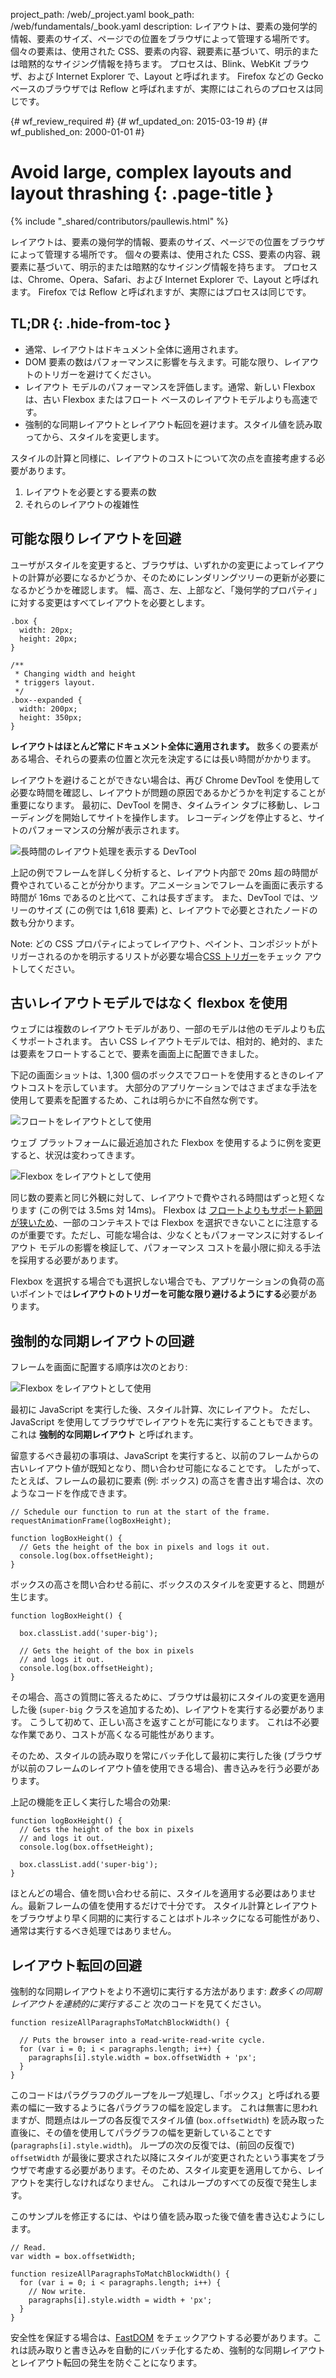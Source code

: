 project_path: /web/_project.yaml
book_path: /web/fundamentals/_book.yaml
description: レイアウトは、要素の幾何学的情報、要素のサイズ、ページでの位置をブラウザによって管理する場所です。 個々の要素は、使用された CSS、要素の内容、親要素に基づいて、明示的または暗黙的なサイジング情報を持ちます。 プロセスは、Blink、WebKit ブラウザ、および Internet Explorer で、Layout と呼ばれます。 Firefox などの Gecko ベースのブラウザでは Reflow と呼ばれますが、実際にはこれらのプロセスは同じです。

{# wf_review_required #}
{# wf_updated_on: 2015-03-19 #}
{# wf_published_on: 2000-01-01 #}

# Avoid large, complex layouts and layout thrashing {: .page-title }

{% include "_shared/contributors/paullewis.html" %}


レイアウトは、要素の幾何学的情報、要素のサイズ、ページでの位置をブラウザによって管理する場所です。 個々の要素は、使用された CSS、要素の内容、親要素に基づいて、明示的または暗黙的なサイジング情報を持ちます。 プロセスは、Chrome、Opera、Safari、および Internet Explorer で、Layout と呼ばれます。 Firefox では Reflow と呼ばれますが、実際にはプロセスは同じです。

## TL;DR {: .hide-from-toc }
- 通常、レイアウトはドキュメント全体に適用されます。
- DOM 要素の数はパフォーマンスに影響を与えます。可能な限り、レイアウトのトリガーを避けてください。
- レイアウト モデルのパフォーマンスを評価します。通常、新しい Flexbox は、古い Flexbox またはフロート ベースのレイアウトモデルよりも高速です。
- 強制的な同期レイアウトとレイアウト転回を避けます。スタイル値を読み取ってから、スタイルを変更します。


スタイルの計算と同様に、レイアウトのコストについて次の点を直接考慮する必要があります。

1. レイアウトを必要とする要素の数
2. それらのレイアウトの複雑性

## 可能な限りレイアウトを回避

ユーザがスタイルを変更すると、ブラウザは、いずれかの変更によってレイアウトの計算が必要になるかどうか、そのためにレンダリングツリーの更新が必要になるかどうかを確認します。 幅、高さ、左、上部など、「幾何学的プロパティ」に対する変更はすべてレイアウトを必要とします。


    .box {
      width: 20px;
      height: 20px;
    }
    
    /**
     * Changing width and height
     * triggers layout.
     */
    .box--expanded {
      width: 200px;
      height: 350px;
    }
    

**レイアウトはほとんど常にドキュメント全体に適用されます。** 数多くの要素がある場合、それらの要素の位置と次元を決定するには長い時間がかかります。

レイアウトを避けることができない場合は、再び Chrome DevTool を使用して必要な時間を確認し、レイアウトが問題の原因であるかどうかを判定することが重要になります。 最初に、DevTool を開き、タイムライン タブに移動し、レコーディングを開始してサイトを操作します。 レコーディングを停止すると、サイトのパフォーマンスの分解が表示されます。

<img src="images/avoid-large-complex-layouts-and-layout-thrashing/big-layout.jpg" class="g--centered" alt="長時間のレイアウト処理を表示する DevTool" />

上記の例でフレームを詳しく分析すると、レイアウト内部で 20ms 超の時間が費やされていることが分かります。アニメーションでフレームを画面に表示する時間が 16ms であるのと比べて、これは長すぎます。 また、DevTool では、ツリーのサイズ (この例では 1,618 要素) と、レイアウトで必要とされたノードの数も分かります。

<!-- TODO: Verify note type! -->
Note: どの CSS プロパティによってレイアウト、ペイント、コンポジットがトリガーされるのかを明示するリストが必要な場合<a href="http://csstriggers.com/">CSS トリガー</a>をチェック アウトしてください。

## 古いレイアウトモデルではなく flexbox を使用
ウェブには複数のレイアウトモデルがあり、一部のモデルは他のモデルよりも広くサポートされます。 古い CSS レイアウトモデルでは、相対的、絶対的、または要素をフロートすることで、要素を画面上に配置できました。

下記の画面ショットは、1,300 個のボックスでフロートを使用するときのレイアウトコストを示しています。 大部分のアプリケーションではさまざまな手法を使用して要素を配置するため、これは明らかに不自然な例です。

<img src="images/avoid-large-complex-layouts-and-layout-thrashing/layout-float.jpg" class="g--centered" alt="フロートをレイアウトとして使用" />

ウェブ プラットフォームに最近追加された Flexbox を使用するように例を変更すると、状況は変わってきます。

<img src="images/avoid-large-complex-layouts-and-layout-thrashing/layout-flex.jpg" class="g--centered" alt="Flexbox をレイアウトとして使用" />

同じ数の要素と同じ外観に対して、レイアウトで費やされる時間はずっと短くなります (この例では 3.5ms 対 14ms)。 Flexbox は [フロートよりもサポート範囲が狭いため](http://caniuse.com/#search=flexbox)、一部のコンテキストでは Flexbox を選択できないことに注意するのが重要です。ただし、可能な場合は、少なくともパフォーマンスに対するレイアウト モデルの影響を検証して、パフォーマンス コストを最小限に抑える手法を採用する必要があります。

Flexbox を選択する場合でも選択しない場合でも、アプリケーションの負荷の高いポイントでは**レイアウトのトリガーを可能な限り避けるようにする**必要があります。

## 強制的な同期レイアウトの回避
フレームを画面に配置する順序は次のとおり:

<img src="images/avoid-large-complex-layouts-and-layout-thrashing/frame.jpg" class="g--centered" alt="Flexbox をレイアウトとして使用" />

最初に JavaScript を実行した後、スタイル計算、次にレイアウト。 ただし、JavaScript を使用してブラウザでレイアウトを先に実行することもできます。 これは **強制的な同期レイアウト** と呼ばれます。

留意するべき最初の事項は、JavaScript を実行すると、以前のフレームからの古いレイアウト値が既知となり、問い合わせ可能になることです。 したがって、たとえば、フレームの最初に要素 (例: ボックス) の高さを書き出す場合は、次のようなコードを作成できます。


    // Schedule our function to run at the start of the frame.
    requestAnimationFrame(logBoxHeight);
    
    function logBoxHeight() {
      // Gets the height of the box in pixels and logs it out.
      console.log(box.offsetHeight);
    }
    

ボックスの高さを問い合わせる前に、ボックスのスタイルを変更すると、問題が生じます。


    function logBoxHeight() {
    
      box.classList.add('super-big');
    
      // Gets the height of the box in pixels
      // and logs it out.
      console.log(box.offsetHeight);
    }
    

その場合、高さの質問に答えるために、ブラウザは最初にスタイルの変更を適用した後 (`super-big` クラスを追加するため)、レイアウトを実行する必要があります。 こうして初めて、正しい高さを返すことが可能になります。 これは不必要な作業であり、コストが高くなる可能性があります。

そのため、スタイルの読み取りを常にバッチ化して最初に実行した後 (ブラウザが以前のフレームのレイアウト値を使用できる場合)、書き込みを行う必要があります。

上記の機能を正しく実行した場合の効果:


    function logBoxHeight() {
      // Gets the height of the box in pixels
      // and logs it out.
      console.log(box.offsetHeight);
    
      box.classList.add('super-big');
    }
    

ほとんどの場合、値を問い合わせる前に、スタイルを適用する必要はありません。最新フレームの値を使用するだけで十分です。 スタイル計算とレイアウトをブラウザより早く同期的に実行することはボトルネックになる可能性があり、通常は実行するべき処理ではありません。

## レイアウト転回の回避
強制的な同期レイアウトをより不適切に実行する方法があります: _数多くの同期レイアウトを連続的に実行すること_ 次のコードを見てください。


    function resizeAllParagraphsToMatchBlockWidth() {
    
      // Puts the browser into a read-write-read-write cycle.
      for (var i = 0; i < paragraphs.length; i++) {
        paragraphs[i].style.width = box.offsetWidth + 'px';
      }
    }
    

このコードはパラグラフのグループをループ処理し、「ボックス」と呼ばれる要素の幅に一致するように各パラグラフの幅を設定します。 これは無害に思われますが、問題点はループの各反復でスタイル値 (`box.offsetWidth`) を読み取った直後に、その値を使用してパラグラフの幅を更新していることです (`paragraphs[i].style.width`)。 ループの次の反復では、(前回の反復で) `offsetWidth` が最後に要求された以降にスタイルが変更されたという事実をブラウザで考慮する必要があります。そのため、スタイル変更を適用してから、レイアウトを実行しなければなりません。 これはループのすべての反復で発生します。

このサンプルを修正するには、やはり値を読み取った後で値を書き込むようにします。


    // Read.
    var width = box.offsetWidth;
    
    function resizeAllParagraphsToMatchBlockWidth() {
      for (var i = 0; i < paragraphs.length; i++) {
        // Now write.
        paragraphs[i].style.width = width + 'px';
      }
    }
    

安全性を保証する場合は、[FastDOM](https://github.com/wilsonpage/fastdom) をチェックアウトする必要があります。これは読み取りと書き込みを自動的にバッチ化するため、強制的な同期レイアウトとレイアウト転回の発生を防ぐことになります。


